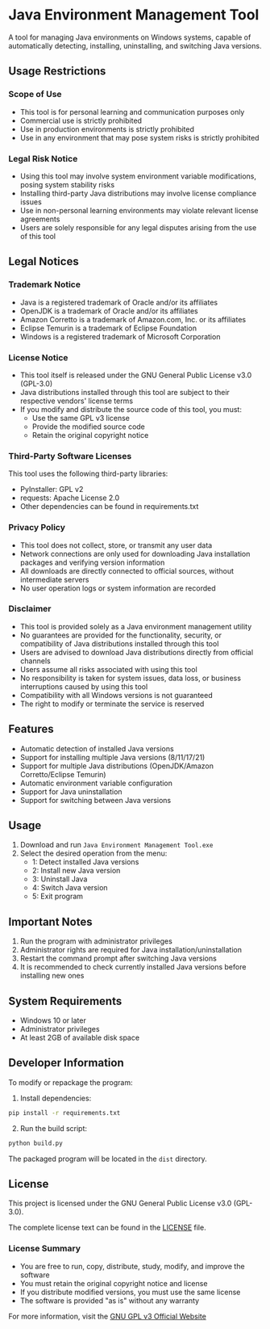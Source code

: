 # Java Environment Management Tool

A tool for managing Java environments on Windows systems, capable of automatically detecting, installing, uninstalling, and switching Java versions.

## Usage Restrictions

### Scope of Use
- This tool is for personal learning and communication purposes only
- Commercial use is strictly prohibited
- Use in production environments is strictly prohibited
- Use in any environment that may pose system risks is strictly prohibited

### Legal Risk Notice
- Using this tool may involve system environment variable modifications, posing system stability risks
- Installing third-party Java distributions may involve license compliance issues
- Use in non-personal learning environments may violate relevant license agreements
- Users are solely responsible for any legal disputes arising from the use of this tool

## Legal Notices

### Trademark Notice
- Java is a registered trademark of Oracle and/or its affiliates
- OpenJDK is a trademark of Oracle and/or its affiliates
- Amazon Corretto is a trademark of Amazon.com, Inc. or its affiliates
- Eclipse Temurin is a trademark of Eclipse Foundation
- Windows is a registered trademark of Microsoft Corporation

### License Notice
- This tool itself is released under the GNU General Public License v3.0 (GPL-3.0)
- Java distributions installed through this tool are subject to their respective vendors' license terms
- If you modify and distribute the source code of this tool, you must:
  - Use the same GPL v3 license
  - Provide the modified source code
  - Retain the original copyright notice

### Third-Party Software Licenses
This tool uses the following third-party libraries:
- PyInstaller: GPL v2
- requests: Apache License 2.0
- Other dependencies can be found in requirements.txt

### Privacy Policy
- This tool does not collect, store, or transmit any user data
- Network connections are only used for downloading Java installation packages and verifying version information
- All downloads are directly connected to official sources, without intermediate servers
- No user operation logs or system information are recorded

### Disclaimer
- This tool is provided solely as a Java environment management utility
- No guarantees are provided for the functionality, security, or compatibility of Java distributions installed through this tool
- Users are advised to download Java distributions directly from official channels
- Users assume all risks associated with using this tool
- No responsibility is taken for system issues, data loss, or business interruptions caused by using this tool
- Compatibility with all Windows versions is not guaranteed
- The right to modify or terminate the service is reserved

## Features

- Automatic detection of installed Java versions
- Support for installing multiple Java versions (8/11/17/21)
- Support for multiple Java distributions (OpenJDK/Amazon Corretto/Eclipse Temurin)
- Automatic environment variable configuration
- Support for Java uninstallation
- Support for switching between Java versions

## Usage

1. Download and run `Java Environment Management Tool.exe`
2. Select the desired operation from the menu:
   - 1: Detect installed Java versions
   - 2: Install new Java version
   - 3: Uninstall Java
   - 4: Switch Java version
   - 5: Exit program

## Important Notes

1. Run the program with administrator privileges
2. Administrator rights are required for Java installation/uninstallation
3. Restart the command prompt after switching Java versions
4. It is recommended to check currently installed Java versions before installing new ones

## System Requirements

- Windows 10 or later
- Administrator privileges
- At least 2GB of available disk space

## Developer Information

To modify or repackage the program:

1. Install dependencies:
```bash
pip install -r requirements.txt
```

2. Run the build script:
```bash
python build.py
```

The packaged program will be located in the `dist` directory.

## License

This project is licensed under the GNU General Public License v3.0 (GPL-3.0).

The complete license text can be found in the [LICENSE](LICENSE) file.

### License Summary

- You are free to run, copy, distribute, study, modify, and improve the software
- You must retain the original copyright notice and license
- If you distribute modified versions, you must use the same license
- The software is provided "as is" without any warranty

For more information, visit the [GNU GPL v3 Official Website](https://www.gnu.org/licenses/gpl-3.0.html) 